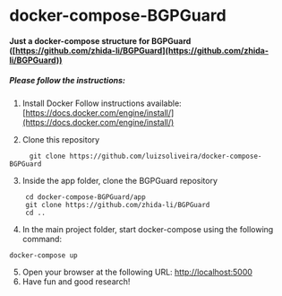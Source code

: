 # docker-compose-BGPGuard

#### Just a docker-compose structure for BGPGuard ([https://github.com/zhida-li/BGPGuard](https://github.com/zhida-li/BGPGuard))

##### **Please follow the instructions:**

1. Install Docker
     Follow instructions available: [https://docs.docker.com/engine/install/](https://docs.docker.com/engine/install/)

2. Clone this repository
```
     git clone https://github.com/luizsoliveira/docker-compose-BGPGuard
```

3. Inside the app folder, clone the BGPGuard repository
```
    cd docker-compose-BGPGuard/app
    git clone https://github.com/zhida-li/BGPGuard
    cd ..
```
4. In the main project folder, start docker-compose using the following command:
```
docker-compose up
```
5. Open your browser at the following URL: [http://localhost:5000](http://localhost:5000)
6. Have fun and good research!

